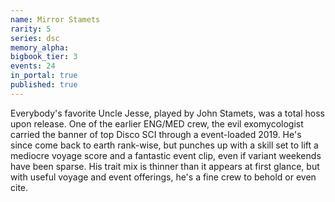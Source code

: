 ```yaml
---
name: Mirror Stamets
rarity: 5
series: dsc
memory_alpha:
bigbook_tier: 3
events: 24
in_portal: true
published: true
---
```


Everybody's favorite Uncle Jesse, played by John Stamets, was a total hoss upon release. One of the earlier ENG/MED crew, the evil exomycologist carried the banner of top Disco SCI through a event-loaded 2019. He's since come back to earth rank-wise, but punches up with a skill set to lift a mediocre voyage score and a fantastic event clip, even if variant weekends have been sparse. His trait mix is thinner than it appears at first glance, but with useful voyage and event offerings, he's a fine crew to behold or even cite.
